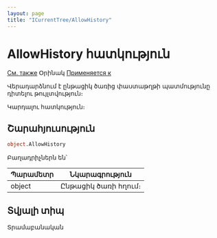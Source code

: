 ```yaml
---
layout: page
title: "ICurrentTree/AllowHistory"
---
```


# AllowHistory հատկություն
  
[См. также](../ICurrentTree.md) Օրինակ [Применяется к](../ICurrentTree.md)
 

Վերադարձնում է ընթացիկ ծառից փաստաթղթի պատմությունը դիտելու թույլտվություն։

Կարդալու հատկություն։


## Շարահյուսություն

``` vb
object.AllowHistory
```
Բաղադրիչներն են՝ 

  
| Պարամետր | Նկարագրություն |
|--|--|
| object | Ընթացիկ ծառի հղում։ |


## Տվյալի տիպ

Տրամաբանական